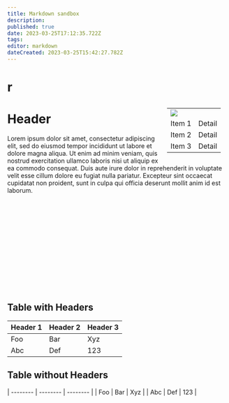 ```yaml
---
title: Markdown sandbox
description: 
published: true
date: 2023-03-25T17:12:35.722Z
tags: 
editor: markdown
dateCreated: 2023-03-25T15:42:27.782Z
---
```


# r
<table style="float:right; margin:12px; width: 25%">
  <tr>
    <td colspan="2"><img src="https://picsum.photos/id/237/300/300"></td>
  </tr>
  <tr>
    <td>Item 1</td>
    <td>Detail</td>
  </tr>
  <tr>
    <td>Item 2</td>
    <td>Detail</td>
  </tr>
  <tr>
    <td>Item 3</td>
    <td>Detail</td>
  </tr>
</table>

# Header
Lorem ipsum dolor sit amet, consectetur adipiscing elit, sed do eiusmod tempor incididunt ut labore et dolore magna aliqua. Ut enim ad minim veniam, quis nostrud exercitation ullamco laboris nisi ut aliquip ex ea commodo consequat. Duis aute irure dolor in reprehenderit in voluptate velit esse cillum dolore eu fugiat nulla pariatur. Excepteur sint occaecat cupidatat non proident, sunt in culpa qui officia deserunt mollit anim id est laborum.



<br><br><br><br><br><br><br><br><br><br><br><br>

## Table with Headers

| Header 1 | Header 2 | Header 3 |
| -------- | -------- | -------- |
| Foo      | Bar      | Xyz      |
| Abc      | Def      | 123      |



## Table without Headers

| -------- | -------- | -------- |
| Foo      | Bar      | Xyz      |
| Abc      | Def      | 123      | 